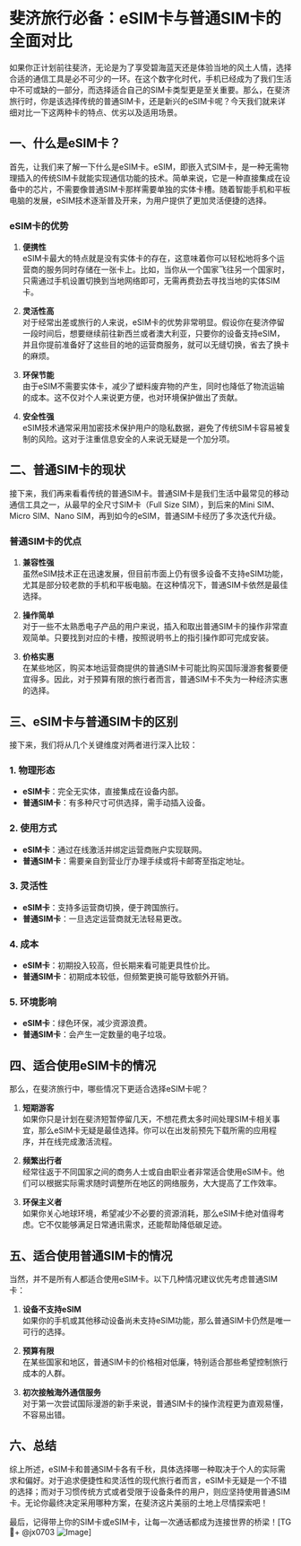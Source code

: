 # 斐济旅行必备：eSIM卡与普通SIM卡的全面对比

如果你正计划前往斐济，无论是为了享受碧海蓝天还是体验当地的风土人情，选择合适的通信工具是必不可少的一环。在这个数字化时代，手机已经成为了我们生活中不可或缺的一部分，而选择适合自己的SIM卡类型更是至关重要。那么，在斐济旅行时，你是该选择传统的普通SIM卡，还是新兴的eSIM卡呢？今天我们就来详细对比一下这两种卡的特点、优劣以及适用场景。

## 一、什么是eSIM卡？

首先，让我们来了解一下什么是eSIM卡。eSIM，即嵌入式SIM卡，是一种无需物理插入的传统SIM卡就能实现通信功能的技术。简单来说，它是一种直接集成在设备中的芯片，不需要像普通SIM卡那样需要单独的实体卡槽。随着智能手机和平板电脑的发展，eSIM技术逐渐普及开来，为用户提供了更加灵活便捷的选择。

### eSIM卡的优势

1. **便携性**  
   eSIM卡最大的特点就是没有实体卡的存在，这意味着你可以轻松地将多个运营商的服务同时存储在一张卡上。比如，当你从一个国家飞往另一个国家时，只需通过手机设置切换到当地网络即可，无需再费劲去寻找当地的实体SIM卡。

2. **灵活性高**  
   对于经常出差或旅行的人来说，eSIM卡的优势非常明显。假设你在斐济停留一段时间后，想要继续前往新西兰或者澳大利亚，只要你的设备支持eSIM，并且你提前准备好了这些目的地的运营商服务，就可以无缝切换，省去了换卡的麻烦。

3. **环保节能**  
   由于eSIM不需要实体卡，减少了塑料废弃物的产生，同时也降低了物流运输的成本。这不仅对个人来说更方便，也对环境保护做出了贡献。

4. **安全性强**  
   eSIM技术通常采用加密技术保护用户的隐私数据，避免了传统SIM卡容易被复制的风险。这对于注重信息安全的人来说无疑是一个加分项。

## 二、普通SIM卡的现状

接下来，我们再来看看传统的普通SIM卡。普通SIM卡是我们生活中最常见的移动通信工具之一，从最早的全尺寸SIM卡（Full Size SIM），到后来的Mini SIM、Micro SIM、Nano SIM，再到如今的eSIM，普通SIM卡经历了多次迭代升级。

### 普通SIM卡的优点

1. **兼容性强**  
   虽然eSIM技术正在迅速发展，但目前市面上仍有很多设备不支持eSIM功能，尤其是部分较老款的手机和平板电脑。在这种情况下，普通SIM卡依然是最佳选择。

2. **操作简单**  
   对于一些不太熟悉电子产品的用户来说，插入和取出普通SIM卡的操作非常直观简单。只要找到对应的卡槽，按照说明书上的指引操作即可完成安装。

3. **价格实惠**  
   在某些地区，购买本地运营商提供的普通SIM卡可能比购买国际漫游套餐要便宜得多。因此，对于预算有限的旅行者而言，普通SIM卡不失为一种经济实惠的选择。

## 三、eSIM卡与普通SIM卡的区别

接下来，我们将从几个关键维度对两者进行深入比较：

### 1. 物理形态

- **eSIM卡**：完全无实体，直接集成在设备内部。
- **普通SIM卡**：有多种尺寸可供选择，需手动插入设备。

### 2. 使用方式

- **eSIM卡**：通过在线激活并绑定运营商账户实现联网。
- **普通SIM卡**：需要亲自到营业厅办理手续或将卡邮寄至指定地址。

### 3. 灵活性

- **eSIM卡**：支持多运营商切换，便于跨国旅行。
- **普通SIM卡**：一旦选定运营商就无法轻易更改。

### 4. 成本

- **eSIM卡**：初期投入较高，但长期来看可能更具性价比。
- **普通SIM卡**：初期成本较低，但频繁更换可能导致额外开销。

### 5. 环境影响

- **eSIM卡**：绿色环保，减少资源浪费。
- **普通SIM卡**：会产生一定数量的电子垃圾。

## 四、适合使用eSIM卡的情况

那么，在斐济旅行中，哪些情况下更适合选择eSIM卡呢？

1. **短期游客**  
   如果你只是计划在斐济短暂停留几天，不想花费太多时间处理SIM卡相关事宜，那么eSIM卡无疑是最佳选择。你可以在出发前预先下载所需的应用程序，并在线完成激活流程。

2. **频繁出行者**  
   经常往返于不同国家之间的商务人士或自由职业者非常适合使用eSIM卡。他们可以根据实际需求随时调整所在地区的网络服务，大大提高了工作效率。

3. **环保主义者**  
   如果你关心地球环境，希望减少不必要的资源消耗，那么eSIM卡绝对值得考虑。它不仅能够满足日常通讯需求，还能帮助降低碳足迹。

## 五、适合使用普通SIM卡的情况

当然，并不是所有人都适合使用eSIM卡。以下几种情况建议优先考虑普通SIM卡：

1. **设备不支持eSIM**  
   如果你的手机或其他移动设备尚未支持eSIM功能，那么普通SIM卡仍然是唯一可行的选择。

2. **预算有限**  
   在某些国家和地区，普通SIM卡的价格相对低廉，特别适合那些希望控制旅行成本的人群。

3. **初次接触海外通信服务**  
   对于第一次尝试国际漫游的新手来说，普通SIM卡的操作流程更为直观易懂，不容易出错。

## 六、总结

综上所述，eSIM卡和普通SIM卡各有千秋，具体选择哪一种取决于个人的实际需求和偏好。对于追求便捷性和灵活性的现代旅行者而言，eSIM卡无疑是一个不错的选择；而对于习惯传统方式或者受限于设备条件的用户，则应坚持使用普通SIM卡。无论你最终决定采用哪种方案，在斐济这片美丽的土地上尽情探索吧！

最后，记得带上你的SIM卡或eSIM卡，让每一次通话都成为连接世界的桥梁！[TG💪+ @jx0703 ![Image](https://github.com/user-attachments/assets/dbca1d08-cadb-493c-b0ec-ad6f7a83f270)]
